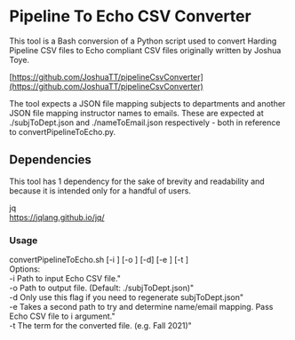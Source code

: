 # Pipeline To Echo CSV Converter
This tool is a Bash conversion of a Python script used to convert Harding Pipeline CSV files to Echo compliant CSV files originally written by Joshua Toye.  

[https://github.com/JoshuaTT/pipelineCsvConverter](https://github.com/JoshuaTT/pipelineCsvConverter)  

The tool expects a JSON file mapping subjects to departments and another JSON file mapping instructor names to emails. These are expected at ./subjToDept.json and ./nameToEmail.json respectively - both in reference to convertPipelineToEcho.py.

## Dependencies
This tool has 1 dependency for the sake of brevity and readability and because it is intended only for a handful of users.  

jq  
[https://jqlang.github.io/jq/
](https://jqlang.github.io/jq/)  

### Usage
convertPipelineToEcho.sh [-i <inputPath>] [-o <outputPath>] [-d] [-e <secondInput>] [-t <term>]  
Options:  
-i <inputPath>		Path to input Echo CSV file."  
-o <outputPath>		Path to output file. (Default: ./subjToDept.json)"  
-d			Only use this flag if you need to regenerate subjToDept.json"  
-e <secondInput>	Takes a second path to try and determine name/email mapping. Pass Echo CSV file to i argument."  
-t <term>		The term for the converted file. (e.g. Fall 2021)"  
	
